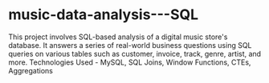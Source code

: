 # music-data-analysis---SQL
This project involves SQL-based analysis of a digital music store's database. It answers a series of real-world business questions using SQL queries on various tables such as customer, invoice, track, genre, artist, and more.
Technologies Used -
MySQL,
SQL Joins, Window Functions, CTEs, Aggregations
